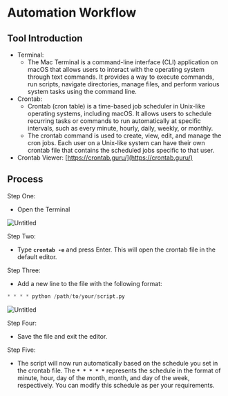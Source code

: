 # Automation Workflow

## Tool Introduction

- Terminal:
    - The Mac Terminal is a command-line interface (CLI) application on macOS that allows users to interact with the operating system through text commands. It provides a way to execute commands, run scripts, navigate directories, manage files, and perform various system tasks using the command line.
- Crontab:
    - Crontab (cron table) is a time-based job scheduler in Unix-like operating systems, including macOS. It allows users to schedule recurring tasks or commands to run automatically at specific intervals, such as every minute, hourly, daily, weekly, or monthly.
    - The crontab command is used to create, view, edit, and manage the cron jobs. Each user on a Unix-like system can have their own crontab file that contains the scheduled jobs specific to that user.
- Crontab Viewer: [https://crontab.guru/](https://crontab.guru/)

## Process

Step One: 

- Open the Terminal

![Untitled](Automation%20Workflow%200df245056c2a4514ac6fa83f7c08ba3e/Untitled.png)

Step Two: 

- Type **`crontab -e`** and press Enter. This will open the crontab file in the default editor.

Step Three: 

- Add a new line to the file with the following format:

```python
* * * * python /path/to/your/script.py
```

![Untitled](Automation%20Workflow%200df245056c2a4514ac6fa83f7c08ba3e/Untitled%201.png)

Step Four:

- Save the file and exit the editor.

Step Five:

- The script will now run automatically based on the schedule you set in the crontab file. The **`* * * * *`** represents the schedule in the format of minute, hour, day of the month, month, and day of the week, respectively. You can modify this schedule as per your requirements.